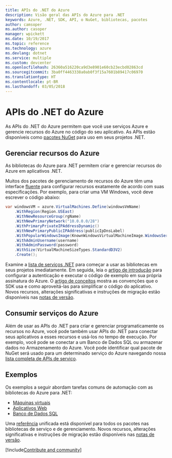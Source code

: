 ```yaml
---
title: APIs do .NET do Azure
description: Visão geral das APIs do Azure para .NET
keywords: Azure, .NET, SDK, API, o NuGet, bibliotecas, pacotes
author: camsoper
ms.author: casoper
manager: wpickett
ms.date: 10/19/2017
ms.topic: reference
ms.technology: azure
ms.devlang: dotnet
ms.service: multiple
ms.custom: devcenter
ms.openlocfilehash: 26360a516220ca9d3e8901e60cb23ecbd02863cd
ms.sourcegitcommit: 3ba0ff4463338a0ab0f3f15a7601b89417c06970
ms.translationtype: HT
ms.contentlocale: pt-BR
ms.lasthandoff: 03/05/2018
---
```

# <a name="azure-net-apis"></a>APIs do .NET do Azure

As APIs do .NET do Azure permitem que você use serviços Azure e gerencie recursos do Azure no código do seu aplicativo. As APIs estão disponíveis como [pacotes NuGet](/dotnet/api/overview/azure/) para uso em seus projetos .NET. 

## <a name="manage-azure-resources"></a>Gerenciar recursos do Azure

As bibliotecas do Azure para .NET permitem criar e gerenciar recursos do Azure em aplicativos .NET.

Muitos dos pacotes de gerenciamento de recursos do Azure têm uma interface [fluente](dotnet-sdk-azure-concepts.md) para configurar recursos exatamente de acordo com suas especificações. Por exemplo, para criar uma VM Windows, você deve escrever o código abaixo:

```csharp
var windowsVM = azure.VirtualMachines.Define(windowsVmName)
    .WithRegion(Region.USEast)
    .WithNewResourceGroup(rgName)
    .WithNewPrimaryNetwork("10.0.0.0/28")
    .WithPrimaryPrivateIPAddressDynamic()
    .WithNewPrimaryPublicIPAddress(publicIpDnsLabel)
    .WithPopularWindowsImage(KnownWindowsVirtualMachineImage.WindowsServer2012R2Datacenter)
    .WithAdminUsername(username)
    .WithAdminPassword(password)
    .WithSize(VirtualMachineSizeTypes.StandardD3V2)
    .Create();
 ```

Examine a [lista de serviços .NET](/dotnet/api/overview/azure/) para começar a usar as bibliotecas em seus projetos imediatamente. Em seguida, leia o [artigo de introdução](dotnet-sdk-azure-get-started.md) para configurar a autenticação e executar o código de exemplo em sua própria assinatura do Azure.  O [artigo de conceitos](dotnet-sdk-azure-concepts.md) mostra as convenções que o SDK usa e como aproveitá-las para simplificar o código do aplicativo. Novos recursos, alterações significativas e instruções de migração estão disponíveis nas [notas de versão](dotnet-sdk-azure-release-notes.md).

## <a name="consume-azure-services"></a>Consumir serviços do Azure

Além de usar as APIs do .NET para criar e gerenciar programaticamente os recursos no Azure, você pode também usar APIs do .NET para conectar seus aplicativos a esses recursos e usá-los no tempo de execução.  Por exemplo, você pode se conectar a um Banco de Dados SQL ou armazenar dados no Armazenamento do Azure.  Você pode identificar qual pacote de NuGet será usado para um determinado serviço do Azure navegando nossa [lista completa de APIs de serviço](/dotnet/api/overview/azure/).  

## <a name="samples"></a>Exemplos

Os exemplos a seguir abordam tarefas comuns de automação com as bibliotecas do Azure para .NET:

- [Máquinas virtuais](dotnet-sdk-azure-virtual-machine-samples.md)
- [Aplicativos Web](dotnet-sdk-azure-web-apps-samples.md)
- [Banco de Dados SQL](dotnet-sdk-azure-sql-database-samples.md)

Uma [referência](/dotnet/api/overview/azure/?view=azure-dotnet) unificada está disponível para todos os pacotes nas bibliotecas de serviço e de gerenciamento. Novos recursos, alterações significativas e instruções de migração estão disponíveis nas [notas de versão](dotnet-sdk-azure-release-notes.md).

[!include[Contribute and community](includes/contribute.md)]